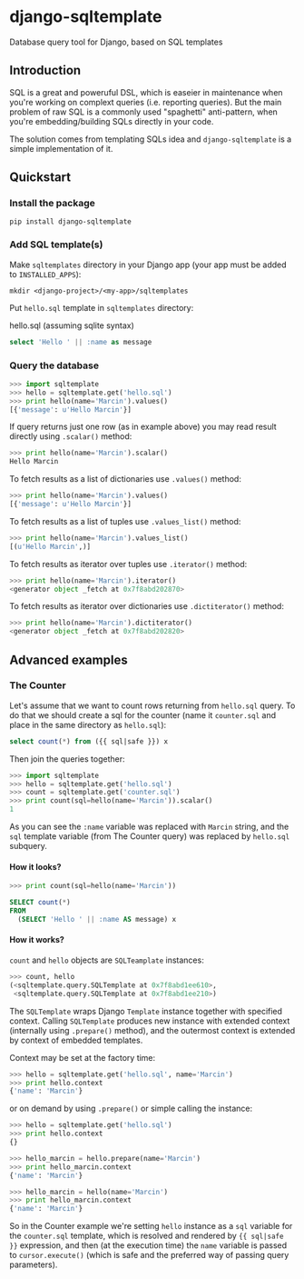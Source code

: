 # django-sqltemplate
Database query tool for Django, based on SQL templates

## Introduction

SQL is a great and poweruful DSL, which is easeier in maintenance 
when you're working on complext queries (i.e. reporting queries).
But the main problem of raw SQL is a commonly used "spaghetti" anti-pattern, 
when you're embedding/building SQLs directly in your code.

The solution comes from templating SQLs idea and `django-sqltemplate` 
is a simple implementation of it.

## Quickstart

### Install the package

```pip install django-sqltemplate```

### Add SQL template(s)

Make `sqltemplates` directory in your Django app (your app must be added to `INSTALLED_APPS`):

```mkdir <django-project>/<my-app>/sqltemplates```

Put `hello.sql` template in `sqltemplates` directory:

hello.sql (assuming sqlite syntax)
```sql
select 'Hello ' || :name as message
```

### Query the database

```python
>>> import sqltemplate
>>> hello = sqltemplate.get('hello.sql')
>>> print hello(name='Marcin').values()
[{'message': u'Hello Marcin'}]
```

If query returns just one row (as in example above) you may read result directly using `.scalar()` method:

```python
>>> print hello(name='Marcin').scalar()
Hello Marcin
```

To fetch results as a list of dictionaries use `.values()` method:

```python
>>> print hello(name='Marcin').values()
[{'message': u'Hello Marcin'}]
```

To fetch results as a list of tuples use `.values_list()` method:

```python
>>> print hello(name='Marcin').values_list()
[(u'Hello Marcin',)]
```

To fetch results as iterator over tuples use `.iterator()` method:

```python
>>> print hello(name='Marcin').iterator()
<generator object _fetch at 0x7f8abd202870>
```

To fetch results as iterator over dictionaries use `.dictiterator()` method:

```python
>>> print hello(name='Marcin').dictiterator()
<generator object _fetch at 0x7f8abd202820>
```


## Advanced examples

### The Counter

Let's assume that we want to count rows returning from `hello.sql` query.
To do that we should create a sql for the counter  (name it `counter.sql`
and place in the same directory as `hello.sql`):

```sql
select count(*) from ({{ sql|safe }}) x
```

Then join the queries together:

```python
>>> import sqltemplate
>>> hello = sqltemplate.get('hello.sql')
>>> count = sqltemplate.get('counter.sql')
>>> print count(sql=hello(name='Marcin')).scalar()
1
```

As you can see the `:name` variable was replaced with `Marcin` string,
and the `sql` template variable (from The Counter query) was replaced
by `hello.sql` subquery.

#### How it looks?

```python
>>> print count(sql=hello(name='Marcin'))
```
```sql
SELECT count(*)
FROM
  (SELECT 'Hello ' || :name AS message) x
```

#### How it works?

`count` and `hello` objects are `SQLTeamplate` instances:

```python
>>> count, hello
(<sqltemplate.query.SQLTemplate at 0x7f8abd1ee610>,
 <sqltemplate.query.SQLTemplate at 0x7f8abd1ee210>)
```

The `SQLTemplate` wraps Django `Template` instance together with specified context.
Calling `SQLTemplate` produces new instance with extended context (internally using `.prepare()` method),
and the outermost context is extended by context of embedded templates.

Context may be set at the factory time:

```python
>>> hello = sqltemplate.get('hello.sql', name='Marcin')
>>> print hello.context
{'name': 'Marcin'}
```

or on demand by using `.prepare()` or simple calling the instance:

```python
>>> hello = sqltemplate.get('hello.sql')
>>> print hello.context
{}

>>> hello_marcin = hello.prepare(name='Marcin')
>>> print hello_marcin.context
{'name': 'Marcin'}

>>> hello_marcin = hello(name='Marcin')
>>> print hello_marcin.context
{'name': 'Marcin'}
```

So in the Counter example we're setting `hello` instance as a `sql` variable for 
the `counter.sql` template, which is resolved and rendered by `{{ sql|safe }}` expression,
and then (at the execution time) the `name` variable is passed to `cursor.execute()`
(which is safe and the preferred way of passing query parameters). 



